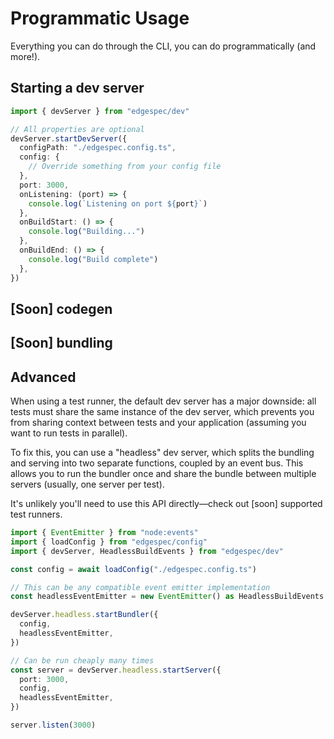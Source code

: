 # Programmatic Usage

Everything you can do through the CLI, you can do programmatically (and more!).

## Starting a dev server

```typescript
import { devServer } from "edgespec/dev"

// All properties are optional
devServer.startDevServer({
  configPath: "./edgespec.config.ts",
  config: {
    // Override something from your config file
  },
  port: 3000,
  onListening: (port) => {
    console.log(`Listening on port ${port}`)
  },
  onBuildStart: () => {
    console.log("Building...")
  },
  onBuildEnd: () => {
    console.log("Build complete")
  },
})
```

## [Soon] codegen

## [Soon] bundling

## Advanced

When using a test runner, the default dev server has a major downside: all tests must share the same instance of the dev server, which prevents you from sharing context between tests and your application (assuming you want to run tests in parallel).

To fix this, you can use a "headless" dev server, which splits the bundling and serving into two separate functions, coupled by an event bus. This allows you to run the bundler once and share the bundle between multiple servers (usually, one server per test).

It's unlikely you'll need to use this API directly—check out [soon] supported test runners.

```typescript
import { EventEmitter } from "node:events"
import { loadConfig } from "edgespec/config"
import { devServer, HeadlessBuildEvents } from "edgespec/dev"

const config = await loadConfig("./edgespec.config.ts")

// This can be any compatible event emitter implementation
const headlessEventEmitter = new EventEmitter() as HeadlessBuildEvents

devServer.headless.startBundler({
  config,
  headlessEventEmitter,
})

// Can be run cheaply many times
const server = devServer.headless.startServer({
  port: 3000,
  config,
  headlessEventEmitter,
})

server.listen(3000)
```

